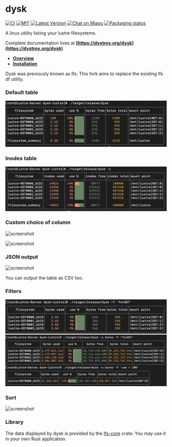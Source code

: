 # dysk

[![CI][s3]][l3] [![MIT][s2]][l2] [![Latest Version][s1]][l1] [![Chat on Miaou][s4]][l4] [![Packaging status][srep]][lrep]

[s1]: https://img.shields.io/crates/v/dysk.svg
[l1]: https://crates.io/crates/dysk

[s2]: https://img.shields.io/badge/license-MIT-blue.svg
[l2]: LICENSE

[s3]: https://travis-ci.org/Canop/dysk.svg?branch=master
[l3]: https://travis-ci.org/Canop/dysk

[s4]: https://miaou.dystroy.org/static/shields/room.svg
[l4]: https://miaou.dystroy.org/3768?Rust

[srep]: https://repology.org/badge/tiny-repos/dysk.svg
[lrep]: https://repology.org/project/dysk/versions

A linux utility listing your lustre filesystems.

Complete documentation lives at **[https://dystroy.org/dysk](https://dystroy.org/dysk)**

* **[Overview](https://dystroy.org/dysk/)**
* **[Installation](https://dystroy.org/dysk/install)**

Dysk was previously known as lfs.
This fork aims to replace the existing lfs df utility.

### Default table

![screenshot](website/docs/img/default_table.png)

### Inodes table

![screenshot](website/docs/img/default_inodes.png)

### Custom choice of column

![screenshot](website/docs/img/dysk_c=label+default+dev.png)

![screenshot](website/docs/img/dysk_c=+dev+inodes.png)

### JSON output

![screenshot](website/docs/img/dysk-json-jq.png)

You can output the table as CSV too.

### Filters

![screenshot](website/docs/img/ost_only.png)
![screenshot](website/docs/img/ost_filter_2.png)


### Sort

![screenshot](website/docs/img/dysk_s=free-d.png)

### Library

The data displayed by dysk is provided by the [lfs-core](https://github.com/Canop/lfs-core) crate.
You may use it in your own Rust application.


